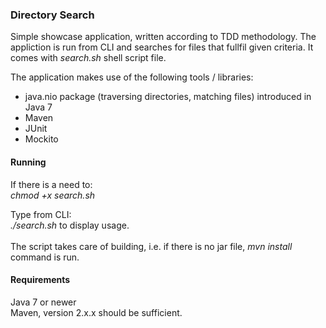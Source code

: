 ### Directory Search
Simple showcase application, written according to TDD methodology. The appliction is run from CLI and searches for files that fullfil given criteria. 
It comes with _search.sh_ shell script file. 

The application makes use of the following tools / libraries:
* java.nio package (traversing directories, matching files) introduced in Java 7 
* Maven
* JUnit
* Mockito

#### Running

If there is a need to: <br/>
_chmod +x search.sh_

Type from CLI:<br/>
_./search.sh_ to display usage.<br/><br/>
The script takes care of building, i.e. if there is no jar file, _mvn install_ command is run.

#### Requirements

Java 7 or newer<br/>
Maven, version 2.x.x should be sufficient.
